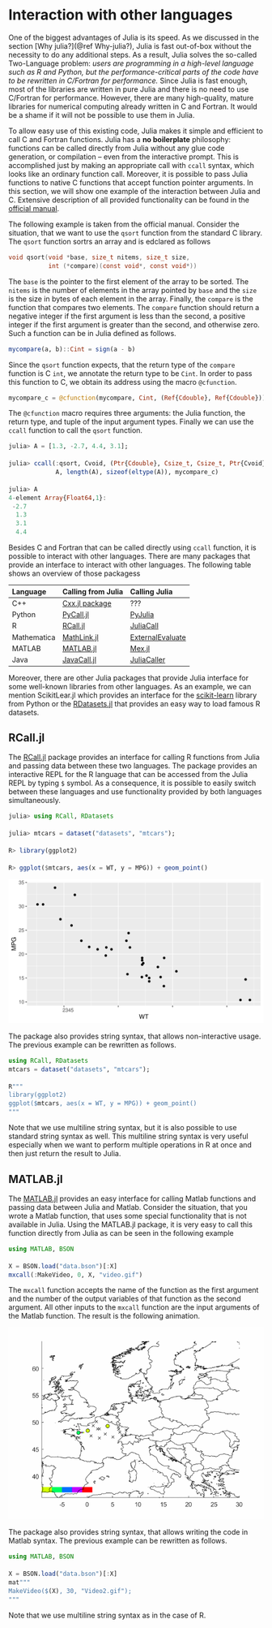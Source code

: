 # Interaction with other languages

One of the biggest advantages of Julia is its speed. As we discussed in  the section [Why julia?](@ref Why-julia?), Julia is fast out-of-box without the necessity to do any additional steps. As a result, Julia solves the so-called Two-Language problem: *users are programming in a high-level language such as R and Python, but the performance-critical parts of the code have to be rewritten in C/Fortran for performance.* Since Julia is fast enough, most of the libraries are written in pure Julia and there is no need to use C/Fortran for performance. However, there are many high-quality, mature libraries for numerical computing already written in C and Fortran. It would be a shame if it will not be possible to use them in Julia.

To allow easy use of this existing code, Julia makes it simple and efficient to call C and Fortran functions. Julia has a **no boilerplate** philosophy: functions can be called directly from Julia without any glue code generation, or compilation – even from the interactive prompt. This is accomplished just by making an appropriate call with `ccall` syntax, which looks like an ordinary function call. Moreover, it is possible to pass Julia functions to native C functions that accept function pointer arguments. In this section, we will show one example of the interaction between Julia and C. Extensive description of all provided functionality can be found in the [official manual](https://docs.julialang.org/en/v1/manual/calling-c-and-fortran-code/).

The following example is taken from the official manual. Consider the situation, that we want to use the `qsort` function from the standard C library. The `qsort` function sortrs an array and is edclared as follows

```c
void qsort(void *base, size_t nitems, size_t size,
           int (*compare)(const void*, const void*))
```

The `base` is the pointer to the first element of the array to be sorted. The `nitems` is the number of elements in the array pointed by `base` and the `size` is the size in bytes of each element in the array. Finally, the `compare` is the function that compares two elements. The `compare` function should return a negative integer if the first argument is less than the second, a positive integer if the first argument is greater than the second, and otherwise zero. Such a function can be in Julia defined as follows.

```julia
mycompare(a, b)::Cint = sign(a - b)
```

Since the `qsort` function expects, that the return type of the `compare` function is C `int`, we annotate the return type to be `Cint`. In order to pass this function to C, we obtain its address using the macro `@cfunction`.

```julia
mycompare_c = @cfunction(mycompare, Cint, (Ref{Cdouble}, Ref{Cdouble}))
```

The `@cfunction` macro requires three arguments: the Julia function, the return type, and tuple of the input argument types. Finally we can use the `ccall` function to call the `qsort` function.

```julia
julia> A = [1.3, -2.7, 4.4, 3.1];

julia> ccall(:qsort, Cvoid, (Ptr{Cdouble}, Csize_t, Csize_t, Ptr{Cvoid}),
             A, length(A), sizeof(eltype(A)), mycompare_c)

julia> A
4-element Array{Float64,1}:
 -2.7
  1.3
  3.1
  4.4
```

Besides C and Fortran that can be called directly using `ccall` function, it is possible to interact with other languages. There are many packages that provide an interface to interact with other languages. The following table shows an overview of those packagess

| Language    | Calling from Julia                                         | Calling Julia                                                                       |
| :---        | :---                                                       | :---                                                                                |
| C++         | [Cxx.jl package](https://github.com/JuliaInterop/Cxx.jl)   | ???                                                                                 |
| Python      | [PyCall.jl](https://github.com/JuliaPy/PyCall.jl)          | [PyJulia](https://github.com/JuliaPy/pyjulia)                                       |
| R           | [RCall.jl](https://github.com/JuliaInterop/RCall.jl)       | [JuliaCall](https://github.com/Non-Contradiction/JuliaCall)                         |
| Mathematica | [MathLink.jl](https://github.com/JuliaInterop/MathLink.jl) | [ExternalEvaluate](https://reference.wolfram.com/language/ref/ExternalEvaluate.html)|
| MATLAB      | [MATLAB.jl](https://github.com/JuliaInterop/MATLAB.jl)     | [Mex.jl](https://github.com/jebej/Mex.jl/)                                          |
| Java        | [JavaCall.jl](https://github.com/JuliaInterop/JavaCall.jl) | [JuliaCaller](https://github.com/jbytecode/juliacaller)                             |

Moreover, there are other Julia packages that provide Julia interface for some well-known libraries from other languages. As an example, we can mention ScikitLear.jl which provides an interface for the [scikit-learn](https://scikit-learn.org/stable/) library from Python or the [RDatasets.jl](https://github.com/JuliaStats/RDatasets.jls) that provides an easy way to load famous R datasets.

## RCall.jl

The [RCall.jl](https://github.com/JuliaInterop/RCall.jl) package provides an interface for calling R functions from Julia and passing data between these two languages. The package provides an interactive REPL for the R language that can be accessed from the Julia REPL by typing `$` symbol. As a consequence, it is possible to easily switch between these languages and use functionality provided by both languages simultaneously.

```julia
julia> using RCall, RDatasets

julia> mtcars = dataset("datasets", "mtcars");

R> library(ggplot2)

R> ggplot($mtcars, aes(x = WT, y = MPG)) + geom_point()
```

![](ggplot.svg)

The package also provides string syntax, that allows non-interactive usage. The previous example can be rewritten as follows.

```julia
using RCall, RDatasets
mtcars = dataset("datasets", "mtcars");

R"""
library(ggplot2)
ggplot($mtcars, aes(x = WT, y = MPG)) + geom_point()
"""
```

Note that we use multiline string syntax, but it is also possible to use standard string syntax as well. This multiline string syntax is very useful especially when we want to perform multiple operations in R at once and then just return the result to Julia.

## MATLAB.jl

The [MATLAB.jl](https://github.com/JuliaInterop/MATLAB.jl) provides an easy interface for calling Matlab functions and passing data between Julia and Matlab. Consider the situation, that you wrote a Matlab function, that uses some special functionality that is not available in Julia. Using the MATLAB.jl package, it is very easy to call this function directly from Julia as can be seen in the following example

```julia
using MATLAB, BSON

X = BSON.load("data.bson")[:X]
mxcall(:MakeVideo, 0, X, "video.gif")
```

The `mxcall` function accepts the name of the function as the first argument and the number of the output variables of that function as the second argument. All other inputs to the `mxcall` function are the input arguments of the Matlab function. The result is the following animation.

![](../data/Video.gif)

The package also provides string syntax, that allows writing the code in Matlab syntax. The previous example can be rewritten as follows.

```julia
using MATLAB, BSON

X = BSON.load("data.bson")[:X]
mat"""
MakeVideo($(X), 30, "Video2.gif");
"""
```

Note that we use multiline string syntax as in the case of R.
